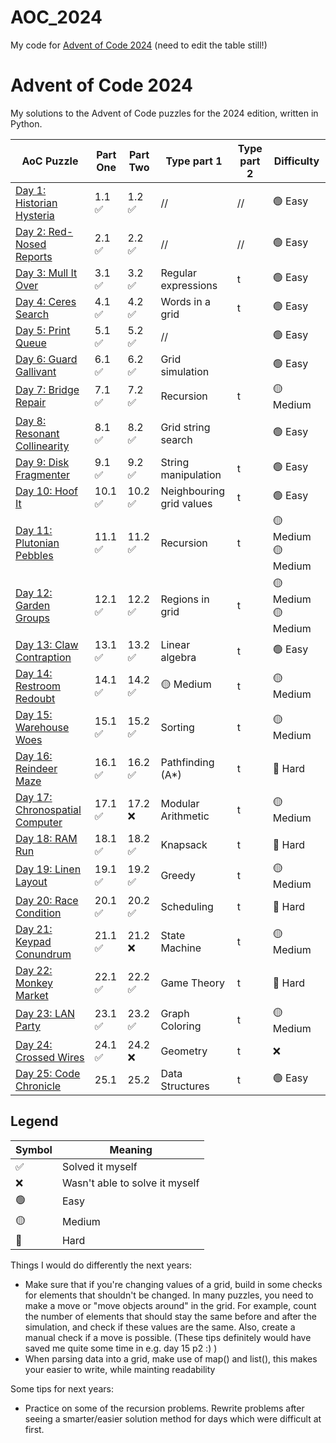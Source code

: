 # AOC_2024
My code for [Advent of Code 2024](https://adventofcode.com/2024)
(need to edit the table still!)

# Advent of Code 2024

My solutions to the Advent of Code puzzles for the 2024 edition, written in Python.

| AoC Puzzle | Part One | Part Two | Type part 1 | Type part 2 |  Difficulty |
|------------|---------|---------|------------|------------|------------|
| [Day 1: Historian Hysteria](day1/) | 1.1 ✅ | 1.2 ✅ | // | // | 🟢 Easy | 🟢 Easy  |
| [Day 2: Red-Nosed Reports](day2/) | 2.1 ✅ | 2.2 ✅ | // | // | 🟢 Easy | 🟢 Easy |
| [Day 3: Mull It Over](day3/) | 3.1 ✅ | 3.2 ✅ | Regular expressions | t  | 🟢 Easy | 🟢 Easy |
| [Day 4: Ceres Search](day4/) | 4.1 ✅ | 4.2 ✅ | Words in a grid | t | 🟢 Easy | 🟢 Easy |
| [Day 5: Print Queue](day5/) | 5.1 ✅ | 5.2 ✅ | // | | 🟢 Easy | 🟢 Easy |
| [Day 6: Guard Gallivant](day6/) | 6.1 ✅ | 6.2 ✅ | Grid simulation|  | 🟢 Easy | 🟢 Easy |
| [Day 7: Bridge Repair](day7/) | 7.1 ✅ | 7.2 ✅ | Recursion | t | 🟡 Medium | 🟡 Medium |
| [Day 8: Resonant Collinearity](day8/) | 8.1 ✅ | 8.2 ✅ | Grid string search |  | 🟢 Easy | 🟢 Easy |
| [Day 9: Disk Fragmenter](day9/) | 9.1 ✅ | 9.2 ✅ | String manipulation | t | 🟢 Easy | 🟢 Easy |
| [Day 10: Hoof It](day10/) | 10.1 ✅ | 10.2 ✅ | Neighbouring grid values | t | 🟢 Easy | 🟢 Easy |
| [Day 11: Plutonian Pebbles](day11/) | 11.1 ✅ | 11.2 ✅ | Recursion | t | 🟡 Medium 🟡 Medium |
| [Day 12: Garden Groups](day12/) | 12.1 ✅ | 12.2 ✅ | Regions in grid | t | 🟡 Medium 🟡 Medium |
| [Day 13: Claw Contraption](day13/) | 13.1 ✅ | 13.2 ✅ | Linear algebra | t | 🟢 Easy | | 🟢 Easy |
| [Day 14: Restroom Redoubt](day14/) | 14.1 ✅ | 14.2 ✅ | 🟡 Medium | t | 🟡 Medium |
| [Day 15: Warehouse Woes](day15/) | 15.1 ✅ | 15.2 ✅ | Sorting | t | 🟡 Medium | 🟡 Medium |
| [Day 16: Reindeer Maze](day16/) | 16.1 ✅ | 16.2 ✅ | Pathfinding (A*) | t | 🔴 Hard | 🟡 Medium |
| [Day 17: Chronospatial Computer](day17/) | 17.1 ✅ | 17.2 ❌ | Modular Arithmetic | t | 🟡 Medium | 🟡 Medium |
| [Day 18: RAM Run](day18/) | 18.1 ✅ | 18.2 ✅ | Knapsack | t | 🔴 Hard | 🟡 Medium |
| [Day 19: Linen Layout](day19/) | 19.1 ✅ | 19.2 ✅ | Greedy | t | 🟡 Medium | 🟡 Medium |
| [Day 20: Race Condition](day20/) | 20.1 ✅ | 20.2 ✅ | Scheduling | t | 🔴 Hard | 🟡 Medium |
| [Day 21: Keypad Conundrum](day21/) | 21.1 ✅ | 21.2 ❌ | State Machine | t | 🟡 Medium | 🟡 Medium |
| [Day 22: Monkey Market](day22/) | 22.1 ✅ | 22.2 ✅ | Game Theory | t | 🔴 Hard | 🟡 Medium |
| [Day 23: LAN Party](day23/) | 23.1 ✅ | 23.2 ✅ | Graph Coloring | t | 🟡 Medium | 🟡 Medium |
| [Day 24: Crossed Wires](day24/) | 24.1 ✅ | 24.2 ❌ | Geometry | t | ❌ | 🟡 Medium |
| [Day 25: Code Chronicle](day25/) | 25.1 | 25.2 | Data Structures | t | 🟢 Easy | 🟡 Medium |

## Legend

| Symbol | Meaning |
|--------|---------|
| ✅ | Solved it myself |
| ❌ | Wasn't able to solve it myself |
| 🟢 | Easy |
| 🟡 | Medium |
| 🔴 | Hard |




Things I would do differently the next years:
- Make sure that if you're changing values of a grid, build in some checks for elements that shouldn't be changed. In many puzzles, you need to make a move or "move objects around" in the grid. For example, count the number of elements that should stay the same before and after the simulation, and check if these values are the same. Also, create a manual check if a move is possible. (These tips definitely would have saved me quite some time in e.g. day 15 p2 :) )
- When parsing data into a grid, make use of map() and list(), this makes your easier to write, while mainting readability

Some tips for next years:
- Practice on some of the recursion problems. Rewrite problems after seeing a smarter/easier solution method for days which were difficult at first.


